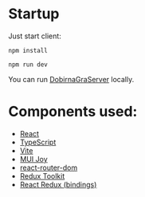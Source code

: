 # Startup

Just start client:
```console
npm install

npm run dev
```

You can run [DobirnaGraServer](https://github.com/Whirlcode/DobirnaGraServer) locally.

# Components used:
- [React](https://react.dev/)
- [TypeScript](https://www.typescriptlang.org/)
- [Vite](https://vitejs.dev/)
- [MUI Joy](https://mui.com/joy-ui/getting-started/usage/)
- [react-router-dom](https://reactrouter.com/)
- [Redux Toolkit](https://redux-toolkit.js.org/)
- [React Redux (bindings)](https://react-redux.js.org/)